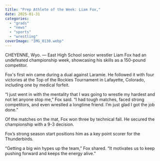 ```yaml
---
title: "Prep Athlete of the Week: Liam Fox,"
date: 2025-01-31
categories: 
  - "grads"
  - "news"
  - "sports"
  - "wrestling"
coverImage: "IMG_0130.webp"
---
```


CHEYENNE, Wyo. — East High School senior wrestler Liam Fox had an undefeated championship week, showcasing his skills as a 150-pound competitor.

Fox's first win came during a dual against Laramie. He followed it with four victories at the Top of the Rockies Tournament in Lafayette, Colorado, including one by medical forfeit.

“I just went in with the mentality that I was going to wrestle my hardest and not let anyone stop me,” Fox said. “I had tough matches, faced strong competitors, and even wrestled a longtime friend. I’m just glad I got the job done.”

Of the matches on the mat, Fox won three by technical fall. He secured the championship with a 9-3 decision.

Fox’s strong season start positions him as a key point scorer for the Thunderbirds.

“Getting a big win hypes up the team,” Fox shared. “It motivates us to keep pushing forward and keeps the energy alive.”
